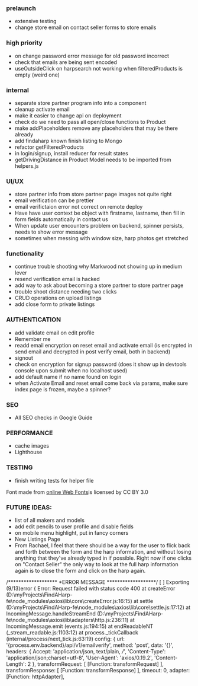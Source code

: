 ### prelaunch

- extensive testing
- change store email on contact seller forms to store emails

### high priority
- on change password error message for old password incorrect
- check that emails are being sent encoded
- useOutsideClick on harpsearch not working when filteredProducts is empty (weird one)

### internal
- separate store partner program info into a component
- cleanup activate email
- make it easier to change api on deployment
- check do we need to pass all open/close functions to Product
- make addPlaceholders remove any placeholders that may be there already
- add findaharp known finish listing to Mongo
- refactor getFilteredProducts
- in login/signup, install reducer for result states
- getDrivingDistance in Product Model needs to be imported from helpers.js

### UI/UX

- store partner info from store partner page images not quite right
- email verification can be prettier
- email verifictaion error not correct on remote deploy
- Have have user context be object with firstname, lastname, then fill in form fields automatically in contact us 
- When update user encounters problem on backend, spinner persists, needs to show error message
- sometimes when messing with window size, harp photos get stretched

### functionality
- continue trouble shooting why Markwood not showing up in medium lever
- resend verification email is hacked
- add way to ask about becoming a store partner to store partner page
- trouble shoot distance needing two clicks
- CRUD operations on upload listings
- add close form to private listings

### AUTHENTICATION
- add validate email on edit profile
- Remember me
- readd email encryption on reset email and activate email (is encrypted in send email and decrypted in post verify email, both in backend)
- signout
- check on encryption for signup password (does it show up in devtools console upon submit when no localhost used)
- add default name if no name found on login
- when Activate Email and reset email come back via params, make sure index page is frozen, maybe a spinner?

### SEO
- All SEO checks in Google Guide

### PERFORMANCE
- cache images
- Lighthouse

### TESTING

- finish writing tests for helper file

<div>Font made from <a href="http://www.onlinewebfonts.com">online Web Fonts</a>is licensed by CC BY 3.0</div>

### FUTURE IDEAS:

- list of all makers and models
- add edit pencils to user profile and disable fields
- on mobile menu highlight, put in fancy corners
- New Listings Page
- From Rachael, I feel that there should be a way for the user to flick back and forth between the form and the harp information, and without losing anything that they've already typed in if possible. Right now if one clicks on "Contact Seller" the only way to look at the full harp information again is to close the form and click on the harp again. 

/*******************
*ERROR MESSAGE
*******************/
[    ] Exporting (9/13)error { Error: Request failed with status code 400
    at createError (D:\myProjects\FindAHarp-fe\node_modules\axios\lib\core\createError.js:16:15)
    at settle (D:\myProjects\FindAHarp-fe\node_modules\axios\lib\core\settle.js:17:12)
    at IncomingMessage.handleStreamEnd (D:\myProjects\FindAHarp-fe\node_modules\axios\lib\adapters\http.js:236:11)
    at IncomingMessage.emit (events.js:194:15)
    at endReadableNT (_stream_readable.js:1103:12)
    at process._tickCallback (internal/process/next_tick.js:63:19)
  config:
   { url: '{process.env.backend}/api/v1/emailverify',
     method: 'post',
     data: '{}',
     headers:
      { Accept: 'application/json, text/plain, */*',
        'Content-Type': 'application/json;charset=utf-8',
        'User-Agent': 'axios/0.19.2',
        'Content-Length': 2 },
     transformRequest: [ [Function: transformRequest] ],
     transformResponse: [ [Function: transformResponse] ],
     timeout: 0,
     adapter: [Function: httpAdapter],